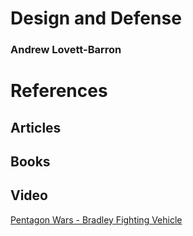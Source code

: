 # Design and Defense
### Andrew Lovett-Barron


# References
## Articles

## Books

## Video
[Pentagon Wars - Bradley Fighting Vehicle](https://www.youtube.com/watch?v=aXQ2lO3ieBA)
